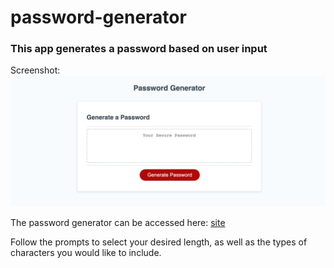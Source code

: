# password-generator

### This app generates a password based on user input 

Screenshot: 
![webpage-example](/Develop/assets/images/password-generator.png)

The password generator can be accessed here: 
[site](https://loganscott678.github.io/password-generator/)

Follow the prompts to select your desired length, as well as the types of characters you would like to include.

